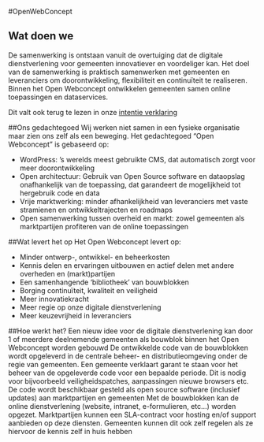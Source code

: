 #OpenWebConcept

## Wat doen we
De samenwerking is ontstaan vanuit de overtuiging dat de digitale dienstverlening voor gemeenten innovatiever en voordeliger kan.
Het doel van de samenwerking is praktisch samenwerken met gemeenten en leveranciers om doorontwikkeling, flexibiliteit en continuïteit te realiseren.
Binnen het Open Webconcept ontwikkelen gemeenten samen online toepassingen en dataservices.

Dit valt ook terug te lezen in onze [intentie verklaring](https://openwebconcept.nl/intentieverklaring/)

##Ons gedachtegoed
Wij werken niet samen in een fysieke organisatie maar zien ons zelf als een beweging. Het gedachtegoed “Open Webconcept” is gebaseerd op:

* WordPress: ’s werelds meest gebruikte CMS, dat automatisch zorgt voor meer doorontwikkeling
* Open architectuur: Gebruik van Open Source software en dataopslag onafhankelijk van de toepassing, dat garandeert de mogelijkheid tot hergebruik code en data
* Vrije marktwerking: minder afhankelijkheid van leveranciers met vaste stramienen en ontwikkeltrajecten en roadmaps
* Open samenwerking tussen overheid en markt: zowel gemeenten als marktpartijen profiteren van de online toepassingen
 

##Wat levert het op
Het Open Webconcept levert op:

* Minder ontwerp-, ontwikkel- en beheerkosten
* Kennis delen en ervaringen uitbouwen en actief delen met andere overheden en (markt)partijen
* Een samenhangende ‘bibliotheek’ van bouwblokken
* Borging continuïteit, kwaliteit en veiligheid
* Meer innovatiekracht
* Meer regie op onze digitale dienstverlening
* Meer keuzevrijheid in leveranciers
 

##Hoe werkt het?
Een nieuw idee voor de digitale dienstverlening kan door 1 of meerdere deelnemende gemeenten als bouwblok binnen het Open Webconcept worden gebouwd
De ontwikkelde code van de bouwblokken wordt opgeleverd in de centrale beheer- en distributieomgeving onder de regie van gemeenten.
Een gemeente verklaart garant te staan voor het beheer van de opgeleverde code voor een bepaalde periode. Dit is nodig voor bijvoorbeeld veiligheidspatches, aanpassingen nieuwe browsers etc.
De code wordt beschikbaar gesteld als open source software (inclusief updates) aan marktpartijen en gemeenten
Met de bouwblokken kan de online dienstverlening (website, intranet, e-formulieren, etc…) worden opgezet.
Marktpartijen kunnen een SLA-contract voor hosting en/of support aanbieden op deze diensten. Gemeenten kunnen dit ook zelf regelen als ze hiervoor de kennis zelf in huis hebben

